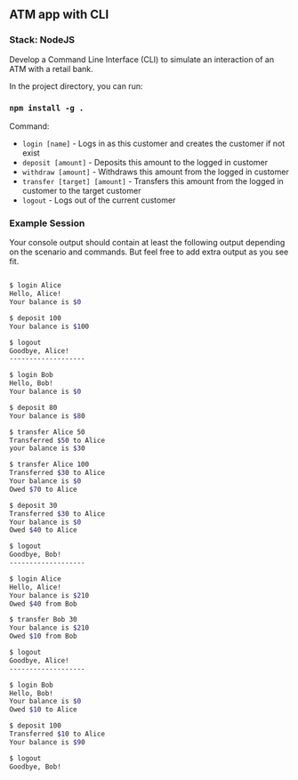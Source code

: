 ## ATM app with CLI

### Stack: NodeJS

Develop a Command Line Interface (CLI) to simulate an interaction of an ATM with a retail bank.

In the project directory, you can run:

### `npm install -g .`

Command:<br>
* `login [name]` - Logs in as this customer and creates the customer if not exist
* `deposit [amount]` - Deposits this amount to the logged in customer
* `withdraw [amount]` - Withdraws this amount from the logged in customer
* `transfer [target] [amount]` - Transfers this amount from the logged in customer to the target customer
* `logout` - Logs out of the current customer


### Example Session

Your console output should contain at least the following output depending on the scenario and commands. But feel free to add extra output as you see fit.

```bash

$ login Alice
Hello, Alice!
Your balance is $0

$ deposit 100
Your balance is $100

$ logout
Goodbye, Alice!
-------------------

$ login Bob
Hello, Bob!
Your balance is $0

$ deposit 80
Your balance is $80

$ transfer Alice 50
Transferred $50 to Alice
your balance is $30

$ transfer Alice 100
Transferred $30 to Alice
Your balance is $0
Owed $70 to Alice

$ deposit 30
Transferred $30 to Alice
Your balance is $0
Owed $40 to Alice

$ logout
Goodbye, Bob!
-------------------

$ login Alice
Hello, Alice!
Your balance is $210
Owed $40 from Bob

$ transfer Bob 30
Your balance is $210
Owed $10 from Bob

$ logout
Goodbye, Alice!
-------------------

$ login Bob
Hello, Bob!
Your balance is $0
Owed $10 to Alice

$ deposit 100
Transferred $10 to Alice
Your balance is $90

$ logout
Goodbye, Bob!

```
